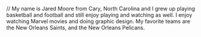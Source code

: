 // My name is Jared Moore from Cary, North Carolina and I grew up playing basketball
   and football and still enjoy playing and watching as well. I enjoy watching Marvel
   movies and doing graphic design. My favorite teams are the New Orleans Saints, and
   the New Orleans Pelicans.
 